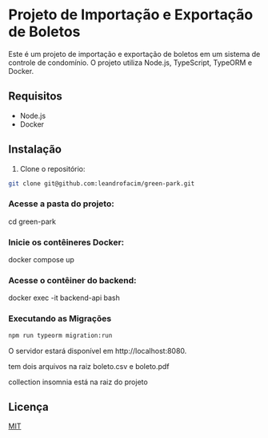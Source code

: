 # Projeto de Importação e Exportação de Boletos

Este é um projeto de importação e exportação de boletos em um sistema de controle de condomínio. O projeto utiliza Node.js, TypeScript, TypeORM e Docker.

## Requisitos

- Node.js
- Docker

## Instalação

1. Clone o repositório:

```bash
git clone git@github.com:leandrofacim/green-park.git
```

### Acesse a pasta do projeto:
cd green-park

### Inicie os contêineres Docker:
docker compose up

### Acesse o contêiner do backend:
docker exec -it backend-api bash

### Executando as Migrações

```bash
npm run typeorm migration:run
```

O servidor estará disponível em http://localhost:8080.

tem dois arquivos na raiz boleto.csv e boleto.pdf

collection insomnia está na raiz do projeto

## Licença

[MIT](https://choosealicense.com/licenses/mit/)

